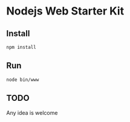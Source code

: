 # Nodejs Web Starter Kit

## Install
```
npm install
```

## Run
```
node bin/www
```

## TODO

Any idea is welcome
